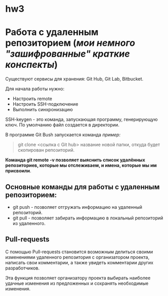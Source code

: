 # hw3
# Работа с удаленным репозиторием (*мои немного "зашифрованные" краткие конспекты*)

Существуют сервисы для хранения: Git Hub, Git Lab, Bitbucket.

Для начала работы нужно:

* Настроить remote
* Настроить SSH-подключение
* Выполнить синхронизацию

SSH-keygen - это команда, запускающая программу, генерирующую ключ. По умолчанию файл создается в директории.

В программе Git Bush запускается команда *пример:*

>git clone <ссылка с Git hub> название новой папки, откуда будет скопирован репозиторий. 

**Команда git remote -v позволяет выяснить список удалённых репозиториев, которые мы отслеживаем, и имена, которые мы им присвоили**. 


## Основные команды для работы с удаленным репозиторием: 

* git push -  позволяет отгружать информацию на удаленный репозиторий.
* git pull - позволяет забирать информацию в локальный репозиторий из удаленного. 

## Pull-requests 

С помощью Pull-requests становится возможным делиться своими изменениями удаленного репозитория с организатором проекта, написать свои комментарии, а также увидеть комментарии других разработчиков. 

Эта функция позволяет организатору проекта выбирать наиболее удачные изменения из предложенных и сохранять необходимые изменения.



